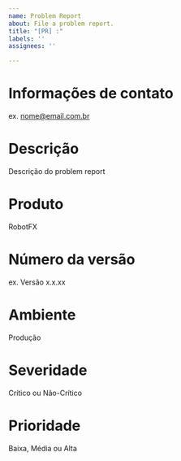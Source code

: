 ```yaml
---
name: Problem Report
about: File a problem report.
title: "[PR] :"
labels: ''
assignees: ''

---
```


# Informações de contato
ex. nome@email.com.br
# Descrição
Descrição do problem report
# Produto
RobotFX
# Número da versão
ex. Versão x.x.xx
# Ambiente
Produção
# Severidade
Crítico ou Não-Crítico
# Prioridade
Baixa, Média ou Alta
